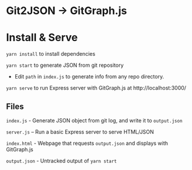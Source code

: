 # Git2JSON -> GitGraph.js

# Install & Serve

`yarn install` to install dependencies

`yarn start` to generate JSON from git repository

- Edit `path` in `index.js` to generate info from any repo directory.

`yarn serve` to run Express server with GitGraph.js at http://localhost:3000/

## Files

`index.js` - Generate JSON object from git log, and write it to `output.json`

`server.js` – Run a basic Express server to serve HTML/JSON

`index.html` - Webpage that requests `output.json` and displays with GitGraph.js

`output.json` - Untracked output of `yarn start`